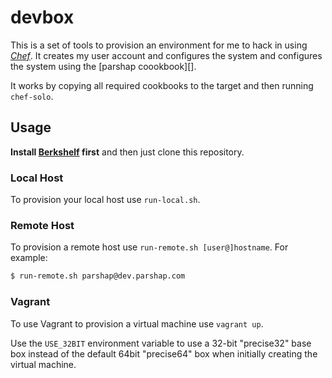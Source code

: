 # devbox

This is a set of tools to provision an environment for me to hack in
using *[Chef][]*. It creates my user account and configures the system
and configures the system using the [parshap coookbook][].

It works by copying all required cookbooks to the target and then
running `chef-solo`.

[chef]: http://www.opscode.com/chef/ "Opscode Chef"
[parshap cookbook]: https://github.com/parshap/parshap-cookbook "parshap-cookbook on GitHub"

## Usage

**Install [Berkshelf][] first** and then just clone this repository.

[berkshelf]: http://berkshelf.com/

### Local Host

To provision your local host use `run-local.sh`.

### Remote Host

To provision a remote host use `run-remote.sh [user@]hostname`. For example:

```bash
$ run-remote.sh parshap@dev.parshap.com
```

### Vagrant

To use Vagrant to provision a virtual machine use `vagrant up`.

Use the `USE_32BIT` environment variable to use a 32-bit "precise32"
base box instead of the default 64bit "precise64" box when initially
creating the virtual machine.
